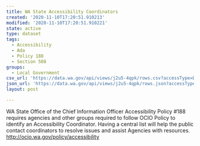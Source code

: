```yaml
---
title: WA State Accessibility Coordinators
created: '2020-11-10T17:20:51.910213'
modified: '2020-11-10T17:20:51.910221'
state: active
type: dataset
tags:
  - Accessibility
  - Ada
  - Policy 188
  - Section 508
groups:
  - Local Government
csv_url: 'https://data.wa.gov/api/views/j2u5-4qpk/rows.csv?accessType=DOWNLOAD'
json_url: 'https://data.wa.gov/api/views/j2u5-4qpk/rows.json?accessType=DOWNLOAD'
layout: post

---
```

WA State Office of the Chief Information Officer Accessibility Policy #188 requires agencies and other groups required to follow OCIO Policy to identify an Accessibility Coordinator. Having a central list will help the public contact coordinators to resolve issues and assist Agencies with resources. http://ocio.wa.gov/policy/accessibility
